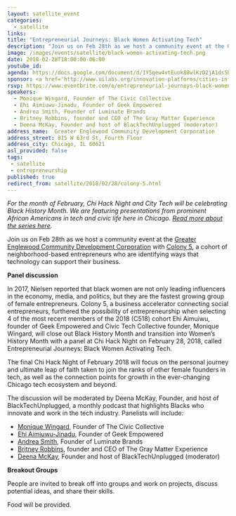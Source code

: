 ```yaml
---
layout: satellite_event
categories:
  - satellite
links:
title: "Entrepreneurial Journeys: Black Women Activating Tech"
description: "Join us on Feb 28th as we host a community event at the Greater Englewood Community Development Corporation with Colony 5, a cohort of neighborhood-based entrepreneurs who are identifying ways that technology can support their business. Our panel, Entrepreneurial Journeys: Black Women Activating Tech, will highlight the stories and experiences of four black women founders in Chicago."
image: /images/events/satellite/black-women-activating-tech.png
date: 2018-02-28T18:00:00-06:00
youtube_id:
agenda: https://docs.google.com/document/d/1Y5qew4vtEuok88wlKzD2jA1ds5BxurvFIZ_tEewIGY0/edit#
sponsor: <a href='http://www.uilabs.org/innovation-platforms/cities-infrastructure/'>City Tech</a>
rsvp: https://www.eventbrite.com/e/entrepreneurial-journeys-black-women-activating-tech-tickets-43145983799
speakers:
  - Monique Wingard, Founder of The Civic Collective
  - Ehi Aimiuwu-Jinadu, Founder of Geek Empowered
  - Andrea Smith, Founder of Luminate Brands
  - Britney Robbins, founder and CEO of The Gray Matter Experience
  - Deena McKay, Founder and host of BlackTechUnplugged (moderator)
address_name:  Greater Englewood Community Development Corporation
address_street: 815 W 63rd St, Fourth Floor
address_city: Chicago, IL 60621
asl_provided: false
tags: 
 - satellite
 - entrepreneurship
published: true
redirect_from: satellite/2018/02/28/colony-5.html
---
```


*For the month of February, Chi Hack Night and City Tech will be celebrating Black History Month. We are featuring presentations from prominent African Americans in tech and civic life here in Chicago. [Read more about the series here](https://chihacknight.org/blog/2018/02/02/introducing-black-history-month-speaker-series.html).*

Join us on Feb 28th as we host a community event at the [Greater Englewood Community Development Corporation](https://greaterenglewoodcdc.wordpress.com/) with [Colony 5](https://www.colonyfive.com/), a cohort of neighborhood-based entrepreneurs who are identifying ways that technology can support their business.

**Panel discussion**

In 2017, Nielsen reported that black women are not only leading influencers in the economy, media, and politics, but they are the fastest growing group of female entrepreneurs. Colony 5, a business accelerator connecting social entrepreneurs, furthered the possibility of entrepreneurship when selecting 4 of the most recent members of the 2018 (C518) cohort Ehi Aimuiwu, founder of Geek Empowered and Civic Tech Collective founder, Monique Wingard, will close out Black History Month and transition into Women’s History Month with a panel at Chi Hack Night on February 28, 2018, called Entrepreneurial Journeys: Black Women Activating Tech. 

The final Chi Hack Night of February 2018 will focus on the personal journey and ultimate leap of faith taken to join the ranks of other female founders in tech, as well as the connection points for growth in the ever-changing Chicago tech ecosystem and beyond. 

The discussion will be moderated by Deena McKay, Founder, and host of BlackTechUnplugged, a monthly podcast that highlights Blacks who innovate and work in the tech industry. Panelists will include:

* [Monique Wingard](https://moniquewingard.com/about/), Founder of The Civic Collective
* [Ehi Aimiuwu-Jinadu](https://modelviewculture.com/authors/ehi-aimiuwu-jinadu), Founder of Geek Empowered
* [Andrea Smith](https://www.facebook.com/luminatebrands/), Founder of Luminate Brands
* [Britney Robbins](https://www.linkedin.com/in/britneyrobbins/), founder and CEO of The Gray Matter Experience
* [Deena McKay](https://www.linkedin.com/in/deenamckay/), Founder and host of BlackTechUnplugged (moderator)

**Breakout Groups**

People are invited to break off into groups and work on projects, discuss potential ideas, and share their skills.

Food will be provided.
